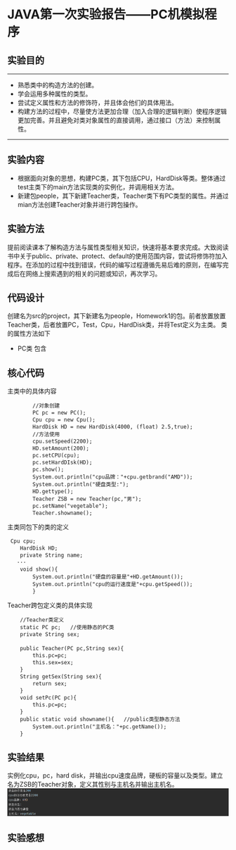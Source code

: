 # JAVA第一次实验报告——PC机模拟程序
## 实验目的
---
* 熟悉类中的构造方法的创建。
* 学会运用多种属性的类型。
* 尝试定义属性和方法的修饰符，并且体会他们的具体用法。
* 构建方法的过程中，尽量使方法更加合理（加入合理的逻辑判断）使程序逻辑更加完善。并且避免对类对象属性的直接调用，通过接口（方法）来控制属性。
---
## 实验内容
* 根据面向对象的思想，构建PC类，其下包括CPU，HardDisk等类。整体通过test主类下的main方法实现类的实例化，并调用相关方法。
* 新建包people，其下新建Teacher类，Teacher类下有PC类型的属性。并通过mian方法创建Teacher对象并进行跨包操作。
## 实验方法
  提前阅读课本了解构造方法与属性类型相关知识，快速将基本要求完成。大致阅读书中关于public、private、protect、default的使用范围内容，尝试将修饰符加入程序。在添加的过程中找到错误，代码的编写过程遵循先易后难的原则，在编写完成后在网络上搜索遇到的相关的问题或知识，再次学习。
## 代码设计
  创建名为src的project，其下新建名为people，Homework1的包。前者放置放置Teacher类，后者放置PC，Test，Cpu，HardDisk类，并将Test定义为主类。
  类的属性方法如下
* PC类
  包含
## 核心代码
主类中的具体内容
```
        //对象创建
        PC pc = new PC();
        Cpu cpu = new Cpu();
        HardDisk HD = new HardDisk(4000, (float) 2.5,true);
        //方法使用
        cpu.setSpeed(2200);
        HD.setAmount(200);
        pc.setCPU(cpu);
        pc.setHardDIsk(HD);
        pc.show();
        System.out.println("cpu品牌："+cpu.getbrand("AMD"));
        System.out.println("硬盘类型:");
        HD.gettype();
        Teacher ZSB = new Teacher(pc,"男");
        pc.setName("vegetable");
        Teacher.showname();
```
主类同包下的类的定义
```
 Cpu cpu;
    HardDisk HD;
    private String name;
   ···
    void show(){
        System.out.println("硬盘的容量是"+HD.getAmount());
        System.out.println("cpu的运行速度是"+cpu.getSpeed());
        }
```
Teacher跨包定义类的具体实现
```
    //Teacher类定义
    static PC pc;   //使用静态的PC类
    private String sex;       
    
    public Teacher(PC pc,String sex){
        this.pc=pc;
        this.sex=sex;
    }
    String getSex(String sex){
        return sex;
    }
    void setPc(PC pc){
        this.pc=pc;
    }
    public static void showname(){   //public类型静态方法
        System.out.println("主机名："+pc.getName());
    }
```
## 实验结果
实例化cpu，pc，hard disk，并输出cpu速度品牌，硬板的容量以及类型。建立名为ZSB的Teacher对象，定义其性别与主机名并输出主机名。
![实验结果截图](实验结果.png)
## 实验感想
